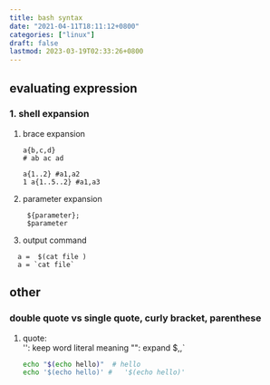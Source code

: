 ```yaml
---
title: bash syntax
date: "2021-04-11T18:11:12+0800"
categories: ["linux"]
draft: false
lastmod: 2023-03-19T02:33:26+0800
---
```




## evaluating expression

### 1. shell expansion

1. brace expansion

    ```
    a{b,c,d}
    # ab ac ad

    a{1..2} #a1,a2
   1 a{1..5..2} #a1,a3
    ```

2. parameter expansion

   ```
    ${parameter};
    $parameter
   ```

3. output command

  ```
    a =  $(cat file )
    a = `cat file`

  ```

## other

### double quote vs single quote, curly bracket, parenthese

1. quote: <br/>
   '': keep word literal meaning
   "": expand $,\,`

    ```bash
    echo "$(echo hello)"  # hello
    echo '$(echo hello)' #   '$(echo hello)'
    ```
